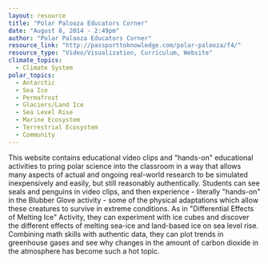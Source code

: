 ```yaml
---
layout: resource
title: "Polar Palooza Educators Corner"
date: "August 8, 2014 - 2:49pm"
author: "Polar Palooza Educators Corner"
resource_link: "http://passporttoknowledge.com/polar-palooza/f4/"
resource_type: "Video/Visualization, Curriculum, Website"
climate_topics:
  - Climate System
polar_topics:
  - Antarctic
  - Sea Ice
  - Permafrost
  - Glaciers/Land Ice
  - Sea Level Rise
  - Marine Ecosystem
  - Terrestrial Ecosystem
  - Community
---
```


This website contains educational video clips and "hands-on" educational activities to pring polar science into the classroom in a way that allows many aspects of actual and ongoing real-world research to be simulated inexpensively and easily, but still reasonably authentically. Students can see seals and penguins in video clips, and then experience - literally "hands-on" in the Blubber Glove activity - some of the physical adaptations which allow these creatures to survive in extreme conditions. As in "Differential Effects of Melting Ice" Activity, they can experiment with ice cubes and discover the different effects of melting sea-ice and land-based ice on sea level rise. Combining math skills with authentic data, they can plot trends in greenhouse gases and see why changes in the amount of carbon dioxide in the atmosphere has become such a hot topic.